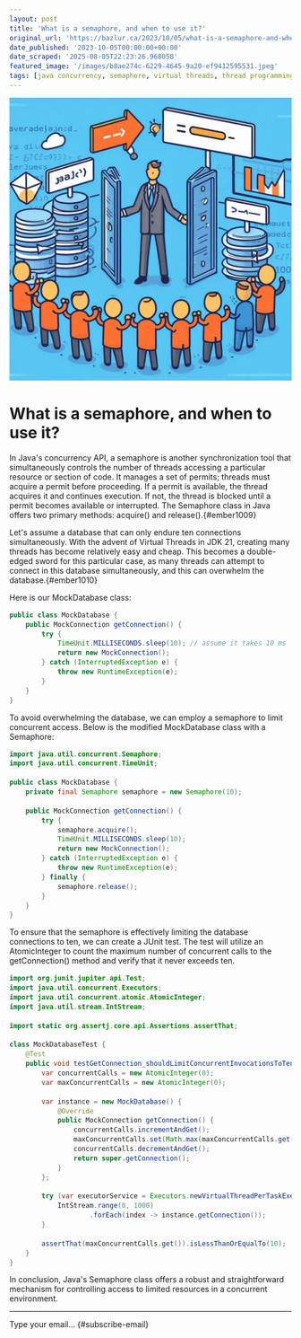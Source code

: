 ```yaml
---
layout: post
title: 'What is a semaphore, and when to use it?'
original_url: 'https://bazlur.ca/2023/10/05/what-is-a-semaphore-and-when-to-use-it/'
date_published: '2023-10-05T00:00:00+00:00'
date_scraped: '2025-08-05T22:23:26.968058'
featured_image: '/images/b8ae274c-6229-4645-9a20-ef9412595531.jpeg'
tags: [java concurrency, semaphore, virtual threads, thread programming, synchronization]
---
```


![](/images/b8ae274c-6229-4645-9a20-ef9412595531.jpeg)

What is a semaphore, and when to use it?
========================================

In Java's concurrency API, a semaphore is another synchronization tool that simultaneously controls the number of threads accessing a particular resource or section of code. It manages a set of permits; threads must acquire a permit before proceeding. If a permit is available, the thread acquires it and continues execution. If not, the thread is blocked until a permit becomes available or interrupted. The Semaphore class in Java offers two primary methods: acquire() and release().{#ember1009}

Let's assume a database that can only endure ten connections simultaneously. With the advent of Virtual Threads in JDK 21, creating many threads has become relatively easy and cheap. This becomes a double-edged sword for this particular case, as many threads can attempt to connect in this database simultaneously, and this can overwhelm the database.{#ember1010}

Here is our MockDatabase class:

```java
public class MockDatabase {
    public MockConnection getConnection() {
        try {
            TimeUnit.MILLISECONDS.sleep(10); // assume it takes 10 ms
            return new MockConnection();
        } catch (InterruptedException e) {
            throw new RuntimeException(e);
        }
    }
}
```

To avoid overwhelming the database, we can employ a semaphore to limit concurrent access. Below is the modified MockDatabase class with a Semaphore:

```java
import java.util.concurrent.Semaphore;
import java.util.concurrent.TimeUnit;

public class MockDatabase {
    private final Semaphore semaphore = new Semaphore(10);

    public MockConnection getConnection() {
        try {
            semaphore.acquire();
            TimeUnit.MILLISECONDS.sleep(10);
            return new MockConnection();
        } catch (InterruptedException e) {
            throw new RuntimeException(e);
        } finally {
            semaphore.release();
        }
    }
}
```

To ensure that the semaphore is effectively limiting the database connections to ten, we can create a JUnit test. The test will utilize an AtomicInteger to count the maximum number of concurrent calls to the getConnection() method and verify that it never exceeds ten.

```java
import org.junit.jupiter.api.Test;
import java.util.concurrent.Executors;
import java.util.concurrent.atomic.AtomicInteger;
import java.util.stream.IntStream;

import static org.assertj.core.api.Assertions.assertThat;

class MockDatabaseTest {
    @Test
    public void testGetConnection_shouldLimitConcurrentInvocationsToTen() {
        var concurrentCalls = new AtomicInteger(0);
        var maxConcurrentCalls = new AtomicInteger(0);

        var instance = new MockDatabase() {
            @Override
            public MockConnection getConnection() {
                concurrentCalls.incrementAndGet();
                maxConcurrentCalls.set(Math.max(maxConcurrentCalls.get(), concurrentCalls.get()));
                concurrentCalls.decrementAndGet();
                return super.getConnection();
            }
        };

        try (var executorService = Executors.newVirtualThreadPerTaskExecutor()) {
            IntStream.range(0, 1000)
                    .forEach(index -> instance.getConnection());
        }

        assertThat(maxConcurrentCalls.get()).isLessThanOrEqualTo(10);
    }
}
```

In conclusion, Java's Semaphore class offers a robust and straightforward mechanism for controlling access to limited resources in a concurrent environment.  

*** ** * ** ***

Type your email... {#subscribe-email}
